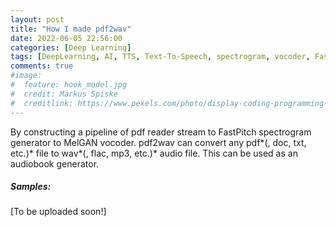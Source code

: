 ```yaml
---
layout: post
title: "How I made pdf2wav"
date: 2022-06-05 22:56:00
categories: [Deep Learning]
tags: [DeepLearning, AI, TTS, Text-To-Speech, spectrogram, vocoder, FastPitch, MelGAN, tacotron2, speechsynthesis]
comments: true
#image:
#  feature: hook_model.jpg
#  credit: Markus Spiske
#  creditlink: https://www.pexels.com/photo/display-coding-programming-development-1921326/
---
```


By constructing a pipeline of pdf reader stream to FastPitch spectrogram generator to MelGAN vocoder. pdf2wav can convert any pdf*(, doc, txt, etc.)* file to wav*(, flac, mp3, etc.)* audio file. This can be used as an audiobook generator.

##### Samples:
[To be uploaded soon!]